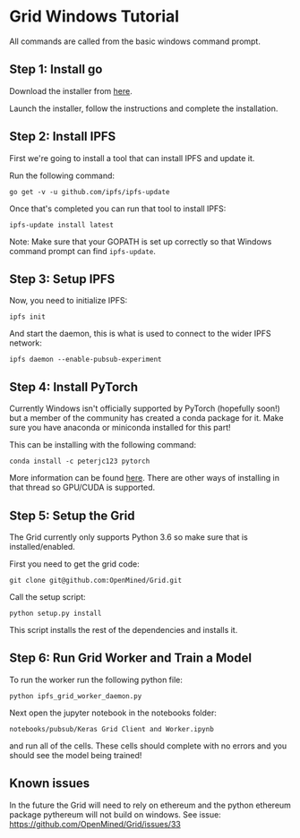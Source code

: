 # Grid Windows Tutorial

All commands are called from the basic windows command prompt.

## Step 1: Install go

Download the installer from [here](https://dl.google.com/go/go1.9.3.windows-amd64.msi).

Launch the installer, follow the instructions and complete the installation.

## Step 2: Install IPFS

First we're going to install a tool that can install IPFS and update it.

Run the following command:

`go get -v -u github.com/ipfs/ipfs-update`

Once that's completed you can run that tool to install IPFS:

`ipfs-update install latest`

Note: Make sure that your GOPATH is set up correctly so that Windows command prompt can find `ipfs-update`.

## Step 3: Setup IPFS

Now, you need to initialize IPFS:

`ipfs init`

And start the daemon, this is what is used to connect to the wider IPFS network:

`ipfs daemon --enable-pubsub-experiment`

## Step 4: Install PyTorch

Currently Windows isn't officially supported by PyTorch (hopefully soon!) but a member of the community has created a conda package for it. Make sure you have anaconda or miniconda installed for this part!

This can be installing with the following command:

`conda install -c peterjc123 pytorch`

More information can be found [here](https://github.com/pytorch/pytorch/issues/494#issuecomment-322096506). There are other ways of installing in that thread so GPU/CUDA is supported.

## Step 5: Setup the Grid

The Grid currently only supports Python 3.6 so make sure that is installed/enabled.

First you need to get the grid code:

`git clone git@github.com:OpenMined/Grid.git`

Call the setup script:

`python setup.py install`

This script installs the rest of the dependencies and installs it.

## Step 6: Run Grid Worker and Train a Model

To run the worker run the following python file:

`python ipfs_grid_worker_daemon.py`

Next open the jupyter notebook in the notebooks folder:

`notebooks/pubsub/Keras Grid Client and Worker.ipynb`

and run all of the cells. These cells should complete with no errors and you should see the model being trained!

## Known issues

In the future the Grid will need to rely on ethereum and the python ethereum package pythereum will not build on windows. See issue: https://github.com/OpenMined/Grid/issues/33
